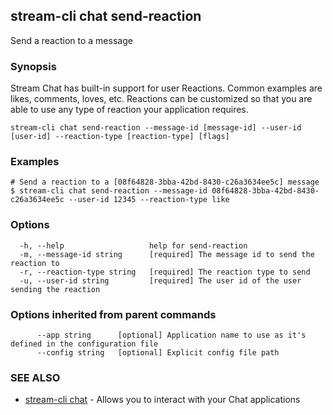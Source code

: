 ## stream-cli chat send-reaction

Send a reaction to a message

### Synopsis

Stream Chat has built-in support for user Reactions. Common examples are
likes, comments, loves, etc. Reactions can be customized so that you
are able to use any type of reaction your application requires.


```
stream-cli chat send-reaction --message-id [message-id] --user-id [user-id] --reaction-type [reaction-type] [flags]
```

### Examples

```
# Send a reaction to a [08f64828-3bba-42bd-8430-c26a3634ee5c] message
$ stream-cli chat send-reaction --message-id 08f64828-3bba-42bd-8430-c26a3634ee5c --user-id 12345 --reaction-type like

```

### Options

```
  -h, --help                   help for send-reaction
  -m, --message-id string      [required] The message id to send the reaction to
  -r, --reaction-type string   [required] The reaction type to send
  -u, --user-id string         [required] The user id of the user sending the reaction
```

### Options inherited from parent commands

```
      --app string      [optional] Application name to use as it's defined in the configuration file
      --config string   [optional] Explicit config file path
```

### SEE ALSO

* [stream-cli chat](stream-cli_chat.md)	 - Allows you to interact with your Chat applications

